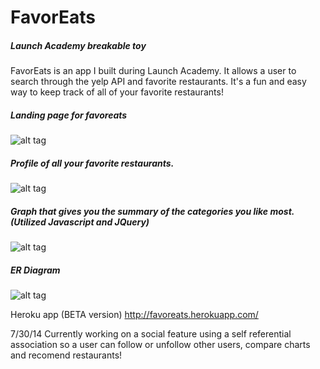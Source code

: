 
# FavorEats 
##### Launch Academy breakable toy
FavorEats is an app I built during Launch Academy. It allows a user to search through the yelp API and favorite restaurants. It's a fun and easy way to keep track of all of your favorite restaurants!

##### Landing page for favoreats
![alt tag](https://cloud.githubusercontent.com/assets/6216931/3625733/a1c02a04-0e71-11e4-94a5-0890334b991d.png)
##### Profile of all your favorite restaurants. 
![alt tag](https://cloud.githubusercontent.com/assets/6216931/3625737/a9356178-0e71-11e4-8d06-dde958258886.png)
##### Graph that gives you the summary of the categories you like most. (Utilized Javascript and JQuery)
![alt tag](https://cloud.githubusercontent.com/assets/6216931/3625734/a615fa16-0e71-11e4-952a-9e89b15f4334.png)
##### ER Diagram 
![alt tag](https://cloud.githubusercontent.com/assets/6216931/3791529/cf6de846-1b42-11e4-892f-113458e1232c.png)

Heroku app (BETA version) http://favoreats.herokuapp.com/

7/30/14 Currently working on a social feature using a self referential association so a user can follow or unfollow other users, compare charts and recomend restaurants! 
